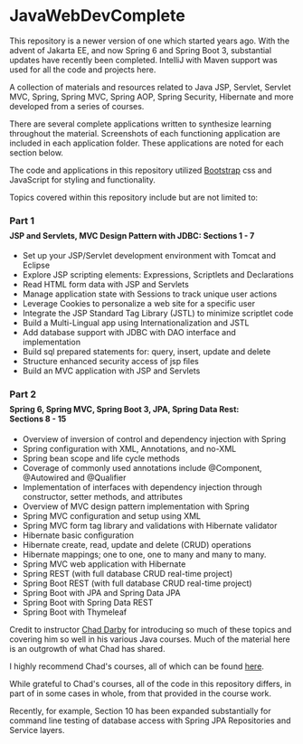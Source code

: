 # JavaWebDevComplete

This repository is a newer version of one which started years ago. With the advent of Jakarta EE, and now Spring 6 and Spring Boot 3, substantial updates have recently been completed. IntelliJ with Maven support was used for all the code and projects here.

A collection of materials and resources related to Java JSP, Servlet, Servlet MVC, Spring, Spring MVC, Spring AOP, Spring Security, Hibernate and more developed from a series of courses.

There are several complete applications written to synthesize learning throughout the material. Screenshots of each functioning application are included in each application folder. These applications are noted for each section below.

The code and applications in this repository utilized <a href="https://getbootstrap.com">Bootstrap</a> css and JavaScript for styling and functionality.

Topics covered within this repository include but are not limited to:

<h3 style="margin-bottom:0.5rem">Part 1</h3>
<h4 style="margin-top:0">JSP and Servlets, MVC Design Pattern with JDBC:
Sections 1 - 7</h4>

- Set up your JSP/Servlet development environment with Tomcat and Eclipse
- Explore JSP scripting elements: Expressions, Scriptlets and Declarations
- Read HTML form data with JSP and Servlets
- Manage application state with Sessions to track unique user actions
- Leverage Cookies to personalize a web site for a specific user
- Integrate the JSP Standard Tag Library (JSTL) to minimize scriptlet code
- Build a Multi-Lingual app using Internationalization and JSTL
- Add database support with JDBC with DAO interface and implementation
- Build sql prepared statements for: query, insert, update and delete
- Structure enhanced security access of jsp files
- Build an MVC application with JSP and Servlets

<h3 style="margin-bottom:0.5rem">Part 2</h3>
<h4 style="margin-top:0">Spring 6, Spring MVC, Spring Boot 3, JPA, Spring Data Rest: <br/>
 Sections 8 - 15</h4>

- Overview of inversion of control and dependency injection with Spring
- Spring configuration with XML, Annotations, and no-XML
- Spring bean scope and life cycle methods
- Coverage of commonly used annotations include @Component, @Autowired and @Qualifier
- Implementation of interfaces with dependency injection through constructor, setter methods, and attributes
- Overview of MVC design pattern implementation with Spring
- Spring MVC configuration and setup using XML
- Spring MVC form tag library and validations with Hibernate validator
- Hibernate basic configuration
- Hibernate create, read, update and delete (CRUD) operations
- Hibernate mappings; one to one, one to many and many to many.
- Spring MVC web application with Hibernate
- Spring REST (with full database CRUD real-time project)
- Spring Boot REST (with full database CRUD real-time project)
- Spring Boot with JPA and Spring Data JPA
- Spring Boot with Spring Data REST
- Spring Boot with Thymeleaf

Credit to instructor <a href="http://www.luv2code.com/" target="_blank">Chad Darby</a> for introducing so much of these topics and covering him so well in his various Java courses. Much of the material here is an outgrowth of what Chad has shared.

I highly recommend Chad's courses, all of which can be found <a href="https://www.udemy.com/user/chaddarby2/">here</a>.

While grateful to Chad's courses, all of the code in this repository differs, in part of in some cases in whole, from that provided in the course work.

Recently, for example, Section 10 has been expanded substantially for command line testing of database access with Spring JPA Repositories and Service layers.
